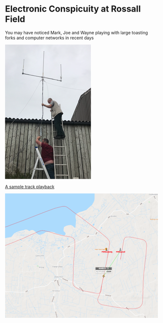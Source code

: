 # Electronic Conspicuity at Rossall Field

You may have noticed Mark, Joe and Wayne playing with large toasting forks and computer networks in recent days

![array](images/2021/09/array.png)



[A sample track playback](https://aircrew.co.uk/playback/groundstations/?ICAO=404BCD&RxType=PAW&adbVariant=*&Station=*&start=1630494000&end=1630504800)

![sample](images/2021/09/sample.png)
